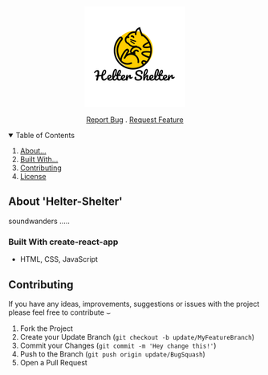 <p align="center"> <img src="/logo.png" /> </p>

<p align="center">
    <a href="https://github.com/soundwanders/helter-shelter/issues">Report Bug</a>
    .
    <a href="https://github.com/soundwanders/helter-shelter/issues">Request Feature</a>
  </p>
</p>

<!-- TABLE OF CONTENTS -->
<details open="open">
  <summary>Table of Contents</summary>
  <ol>
    <li><a href="#about-the-project">About...</a></li>
    <li><a href="#built">Built With...</a></li>
    <li><a href="#contributing">Contributing</a></li>
    <li><a href="#license">License</a></li>
  </ol>
</details>


## About 'Helter-Shelter'
soundwanders .....

### Built With create-react-app
- HTML, CSS, JavaScript

## Contributing
If you have any ideas, improvements, suggestions or issues with the project please feel free to contribute &smile;

1. Fork the Project
2. Create your Update Branch (`git checkout -b update/MyFeatureBranch`)
3. Commit your Changes (`git commit -m 'Hey change this!'`)
4. Push to the Branch (`git push origin update/BugSquash`)
5. Open a Pull Request